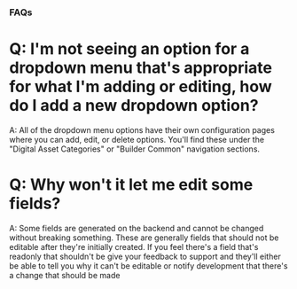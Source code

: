 ### FAQs

# Q: I'm not seeing an option for a dropdown menu that's appropriate for what I'm adding or editing, how do I add a new dropdown option?
A: All of the dropdown menu options have their own configuration pages where you can add, edit, or delete options. You'll find these under the "Digital Asset Categories" or "Builder Common" navigation sections.


# Q: Why won't it let me edit some fields?
A: Some fields are generated on the backend and cannot be changed without breaking something. These are generally fields that should not be editable after they're initially created. If you feel there's a field that's readonly that shouldn't be give your feedback to support and they'll either be able to tell you why it can't be editable or notify development that there's a change that should be made